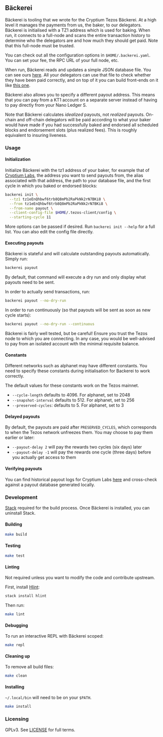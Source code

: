 ## Bäckerei

Bäckerei is tooling that we wrote for the Cryptium Tezos Bäckerei. At a high
level it manages the payments from us, the baker, to our delegators. Bäckerei
is initialised with a TZ1 address which is used for baking. When run, it connects to
a full-node and scans the entire transaction history to determine who the
delegators are and how much they should get paid. Note that this full-node must
be trusted.

You can check out all the configuration options in `$HOME/.backerei.yaml`.
You can set your fee, the RPC URL of your full node, etc.

When run, Bäckerei reads and updates a simple JSON database file. You can see
ours [here](https://github.com/cryptiumlabs/library/blob/master/validation-records/tezos/db.json).
All your delegators can use that file to check whether they have been paid
correctly, and on top of it you can build front-ends on it like 
[this one](https://tezos.cryptium.ch/dashboard).

Bäckerei also allows you to specify a different payout address. This means that you
can pay from a KT1 account on a separate server instead of having to pay
directly from your Nano Ledger S.

Note that Bäckerei calculates *idealized* payouts, not *realized* payouts. On-chain
and off-chain delegators will be paid according to what your baker would have made if
you had successfully baked and endorsed all scheduled blocks and endorsement slots (plus
realized fees). This is roughly equivalent to insuring liveness.

### Usage

#### Initialization

Initialize Bäckerei with the tz1 address of your baker, for example that of 
[Cryptium Labs](https://tzscan.io/tz1eEnQhbwf6trb8Q8mPb2RaPkNk2rN7BKi8),
the address you want to send payouts from, the alias associated with that address,
the path to your database file, and the first cycle in which you baked or endorsed blocks:

```bash
backerei init \
  --tz1 tz1eEnQhbwf6trb8Q8mPb2RaPkNk2rN7BKi8 \
  --from tz1eEnQhbwf6trb8Q8mPb2RaPkNk2rN7BKi8 \
  --from-name payout \
  --client-config-file $HOME/.tezos-client/config \
  --starting-cycle 11
```

More options can be passed if desired. Run `backerei init --help` for a full 
list. You can also edit the config file directly.

#### Executing payouts

Bäckerei is stateful and will calculate outstanding payouts automatically. 
Simply run:

```bash
backerei payout
```

By default, that command will execute a dry run and only display what payouts 
need to be sent.

In order to actually send transactions, run:

```bash
backerei payout --no-dry-run
```

In order to run continuously (so that payouts will be sent as soon as new cycle 
starts):

```bash
backerei payout --no-dry-run --continuous
```

Bäckerei is fairly well tested, but be careful! Ensure you trust the Tezos node 
to which you are connecting. In any case, you would be well-advised to pay from 
an isolated account with the minimal requisite balance.

#### Constants

Different networks such as alphanet may have different constants. You need to specify these constants during initialisation for Backerei to work correctly.

The default values for these constants work on the Tezos mainnet.

* `--cycle-length` defaults to 4096. For alphanet, set to 2048
* `--snapshot-interval` defaults to 512. For alphanet, set to 256
* `--preserved-cycles`: defaults to 5. For alphanet, set to 3

#### Delayed payouts

By default, the payouts are paid after `PRESERVED_CYCLES`, which corresponds to when
the Tezos network unfreezes them. You may choose to pay them earlier or later:

* `--payout-delay 2` will pay the rewards two cycles (six days) later
* `--payout-delay -1` will pay the rewards one cycle (three days) before you actually
get access to them

#### Verifying payouts

You can find historical payout logs for Cryptium Labs 
[here](https://github.com/cryptiumlabs/library/tree/master/validation-records/tezos)
and cross-check against a payout database generated locally.

### Development

[Stack](https://haskellstack.org) required for the build process. Once Bäckerei is installed, you can uninstall Stack.

#### Building

```bash
make build
```

#### Testing

```bash
make test
```

#### Linting

Not required unless you want to modify the code and contribute upstream.

First, install [Hlint](https://hackage.haskell.org/package/hlint):

```bash
stack install hlint
```

Then run:

```bash
make lint
```

#### Debugging

To run an interactive REPL with Bäckerei scoped:

```bash
make repl
```

#### Cleaning up

To remove all build files:

```bash
make clean
```

#### Installing

`~/.local/bin` will need to be on your `$PATH`.

```bash
make install
```

### Licensing

GPLv3. See [LICENSE](./LICENSE) for full terms.
